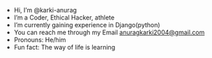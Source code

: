 -  Hi, I’m @karki-anurag
-  I’m a Coder, Ethical Hacker, athlete
-  I’m currently gaining experience in Django(python)
-  You can reach me through my Email anuragkarki2004@gmail.com
-  Pronouns: He/him
-  Fun fact: The way of life is learning
